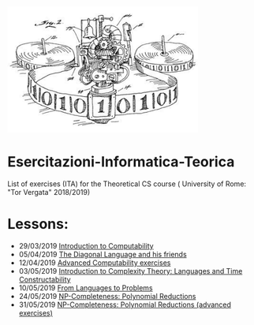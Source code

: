<img src="https://github.com/Antonio-Cruciani/Esercitazioni-Informatica-Teorica/blob/master/img/TuringM.jpg?v=3&s=200" title="Turing Machine" alt="TuringM" height=256 width=386>

# Esercitazioni-Informatica-Teorica
List of exercises (ITA) for the Theoretical CS course ( University of Rome: "Tor Vergata" 2018/2019)

# Lessons: 
  
  - 29/03/2019  [Introduction to Computability](./Esercitazione29-03-2019.pdf)
  - 05/04/2019  [The Diagonal Language and his friends](./Esercitazione05-04-2019.pdf)
  - 12/04/2019  [Advanced Computability exercises](./Esercitazione12-04-2019.pdf)
  - 03/05/2019  [Introduction to Complexity Theory: Languages and Time Constructability](./Esercitazione%del%03-05-2019.pdf)
  - 10/05/2019  [From Languages to Problems](./Esercitazione%del%10-05-2019.pdf)
  - 24/05/2019  [NP-Completeness: Polynomial Reductions](./Esercitazione%del%24-05-2019.pdf)
  - 31/05/2019  [NP-Completeness: Polynomial Reductions (advanced exercises)](./Esercitazione%del%31-05-2019.pdf)
